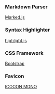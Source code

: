 ### Markdown Parser

[Marked.js](https://marked.js.org/)

### Syntax Highlighter

[highlight.js](https://highlightjs.org/)

### CSS Framework

[Bootstrap](https://getbootstrap.com/)

### Favicon

[ICOOON MONO](https://icooon-mono.com/)
